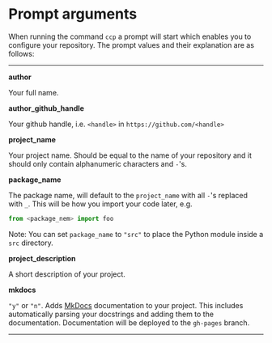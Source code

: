 # Prompt arguments

When running the command `ccp` a prompt will start which enables you to configure your repository. The prompt values and their explanation are as follows:

---

**author**

Your full name.

**author_github_handle**

Your github handle, i.e. `<handle>` in `https://github.com/<handle>`

**project_name**

Your project name. Should be equal to the name of your repository
and it should only contain alphanumeric characters and `-`'s.

**package_name**

The package name, will default to the `project_name` with all `-`'s
replaced with `_`. This will be how you import your code later, e.g.

```python
from <package_nem> import foo
```

Note: You can set `package_name` to `"src"` to place the Python module inside a `src` directory.

**project_description**

A short description of your project.

**mkdocs**

`"y"` or `"n"`. Adds [MkDocs](https://www.mkdocs.org/)
documentation to your project. This includes automatically parsing your docstrings and adding them to the documentation. Documentation will be deployed to the `gh-pages` branch.

---
